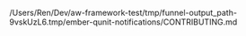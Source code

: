 /Users/Ren/Dev/aw-framework-test/tmp/funnel-output_path-9vskUzL6.tmp/ember-qunit-notifications/CONTRIBUTING.md